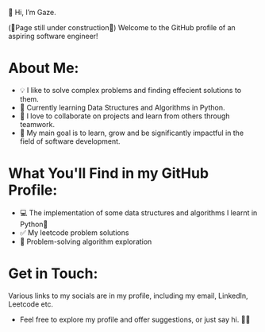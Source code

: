 👋 Hi, I’m Gaze.

(🚧Page still under construction🚧)
Welcome to the GitHub profile of an aspiring software engineer!

# About Me:
- 💡 I like to solve complex problems and finding effecient solutions to them.
- 🌱 Currently learning Data Structures and Algorithms in Python.
- 💞️ I love to collaborate on projects and learn from others through teamwork.
- 🚀 My main goal is to learn, grow and be significantly impactful in the field of software development.

# What You'll Find in my GitHub Profile:
- 💻 The implementation of some data structures and algorithms I learnt in Python🐍
- ✅ My leetcode problem solutions
- 🧠 Problem-solving algorithm exploration

# Get in Touch:
Various links to my socials are in my profile, including my email, LinkedIn, Leetcode etc.

- Feel free to explore my profile and offer suggestions, or just say hi. 👋🏽
<!---
egaze/egaze is a ✨ special ✨ repository because its `README.md` (this file) appears on your GitHub profile.
You can click the Preview link to take a look at your changes.
--->
